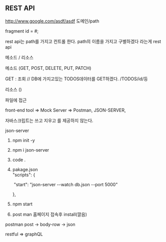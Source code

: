 ## REST API

http://www.google.com/asdf/asdf
도메인/path

fragment id = #;

rest api는 path를 가지고 컨트롤 한다. path의 이름을 가지고 구별하겠다 라는게 rest api

메소드 / 리소스 

메소드 (GET, POST, DELETE, PUT, PATCH)

GET : 조회 // DB에 가지고있는 TODOS데이터를 GET하겠다. /TODOS/id/등 





리소스 ()

파일에 접근

front-end tool  => Mock Server => Postman, JSON-SERVER, 

자바스크립트는 쓰고 지우고 를 제공하지 않는다. 



json-server

1. npm init -y

2. npm i json-server

3. code .

4. pakage.json  
   "scripts": {

   ​    "start": "json-server --watch db.json --port 5000"

     },

5. npm start

6. post man 홈페이지 접속후 install(깔음)



postman
post -> body-row -> json



restful => graphQL